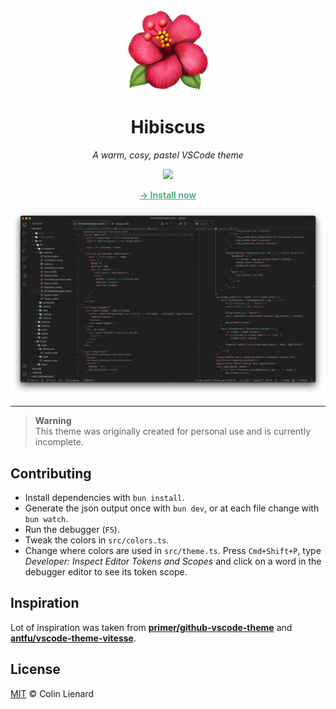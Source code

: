 <div align="center">

<img src="https://raw.githubusercontent.com/colinlienard/hibiscus-theme/main/assets/icon.png" height="128px">

# Hibiscus

_A warm, cosy, pastel VSCode theme_

![](https://img.shields.io/visual-studio-marketplace/v/colinlienard.hibiscus-theme?color=seagreen)

<a href="https://marketplace.visualstudio.com/items?itemName=colinlienard.hibiscus-theme" style="color: #57b084 !important"><b>→ Install now</b></a>

</div>

![](https://raw.githubusercontent.com/colinlienard/hibiscus-theme/main/assets/screenshot.png)

---

> **Warning**  
> This theme was originally created for personal use and is currently incomplete.

## Contributing

- Install dependencies with `bun install`.
- Generate the json output once with `bun dev`, or at each file change with `bun watch`.
- Run the debugger (`F5`).
- Tweak the colors in `src/colors.ts`.
- Change where colors are used in `src/theme.ts`. Press `Cmd+Shift+P`, type _Developer: Inspect Editor Tokens and Scopes_ and click on a word in the debugger editor to see its token scope.

## Inspiration

Lot of inspiration was taken from [**primer/github-vscode-theme**](https://github.com/primer/github-vscode-theme) and [**antfu/vscode-theme-vitesse**](https://github.com/antfu/vscode-theme-vitesse).

## License

[MIT](./LICENSE) © Colin Lienard
